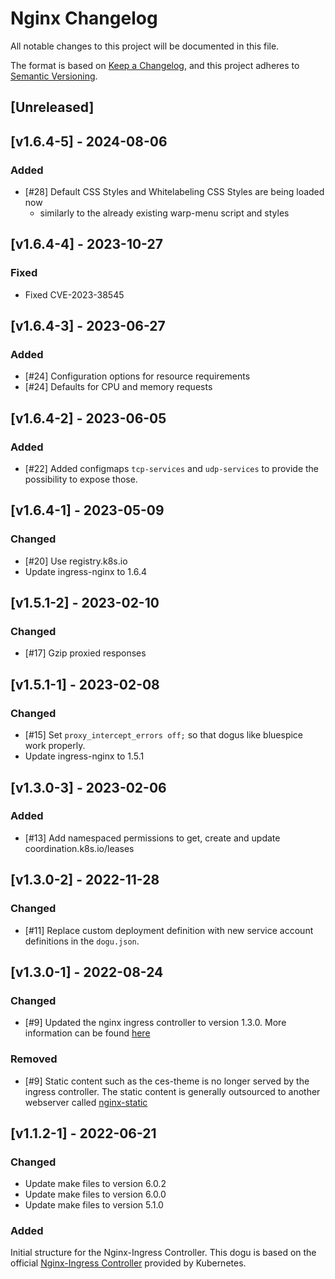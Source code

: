 # Nginx Changelog

All notable changes to this project will be documented in this file.

The format is based on [Keep a Changelog](https://keepachangelog.com/en/1.0.0/),
and this project adheres to [Semantic Versioning](https://semver.org/spec/v2.0.0.html).

## [Unreleased]

## [v1.6.4-5] - 2024-08-06

### Added
- [#28] Default CSS Styles and Whitelabeling CSS Styles are being loaded now
    - similarly to the already existing warp-menu script and styles

## [v1.6.4-4] - 2023-10-27
### Fixed
- Fixed CVE-2023-38545

## [v1.6.4-3] - 2023-06-27
### Added
- [#24] Configuration options for resource requirements
- [#24] Defaults for CPU and memory requests

## [v1.6.4-2] - 2023-06-05
### Added
- [#22] Added configmaps `tcp-services` and `udp-services` to provide the possibility to expose those.

## [v1.6.4-1] - 2023-05-09
### Changed
- [#20] Use registry.k8s.io 
- Update ingress-nginx to 1.6.4

## [v1.5.1-2] - 2023-02-10
### Changed
- [#17] Gzip proxied responses

## [v1.5.1-1] - 2023-02-08
### Changed
- [#15] Set `proxy_intercept_errors off;` so that dogus like bluespice work properly.
- Update ingress-nginx to 1.5.1

## [v1.3.0-3] - 2023-02-06
### Added
- [#13] Add namespaced permissions to get, create and update coordination.k8s.io/leases

## [v1.3.0-2] - 2022-11-28
### Changed
- [#11] Replace custom deployment definition with new service account definitions in the `dogu.json`.

## [v1.3.0-1] - 2022-08-24
### Changed
- [#9] Updated the nginx ingress controller to version 1.3.0. More information can be found [here](https://github.com/kubernetes/ingress-nginx/releases/tag/controller-v1.3.0)

### Removed
- [#9] Static content such as the ces-theme is no longer served by the ingress controller. The static content is generally outsourced to another webserver called [nginx-static](https://github.com/cloudogu/nginx-static)

## [v1.1.2-1] - 2022-06-21
### Changed
- Update make files to version 6.0.2
- Update make files to version 6.0.0
- Update make files to version 5.1.0

### Added 
Initial structure for the Nginx-Ingress Controller. This dogu is based on the official 
[Nginx-Ingress Controller](https://github.com/kubernetes/ingress-nginx/) provided by Kubernetes.

